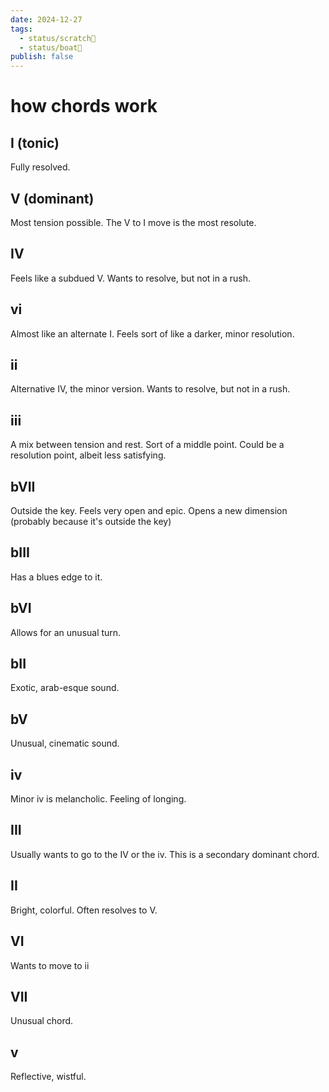 ```yaml
---
date: 2024-12-27
tags:
  - status/scratch📝
  - status/boat🚤
publish: false
---
```

# how chords work


## I (tonic)
Fully resolved.

## V (dominant)
Most tension possible. The V to I move is the most resolute.

## IV
Feels like a subdued V. Wants to resolve, but not in a rush.

## vi
Almost like an alternate I. Feels sort of like a darker, minor resolution.

## ii
Alternative IV, the minor version. Wants to resolve, but not in a rush.

## iii
A mix between tension and rest. Sort of a middle point.
Could be a resolution point, albeit less satisfying.

## bVII
Outside the key. Feels very open and epic. Opens a new dimension (probably because it's outside the key)

## bIII
Has a blues edge to it.

## bVI
Allows for an unusual turn.

## bII
Exotic, arab-esque sound.

## bV
Unusual, cinematic sound.

## iv
Minor iv is melancholic. Feeling of longing.

## III
Usually wants to go to the IV or the iv.
This is a secondary dominant chord.

## II
Bright, colorful. 
Often resolves to V.

## VI
Wants to move to ii

## VII
Unusual chord. 

## v
Reflective, wistful.









